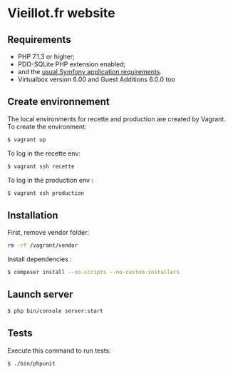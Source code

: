 # Vieillot.fr website 

## Requirements

  * PHP 7.1.3 or higher;
  * PDO-SQLite PHP extension enabled;
  * and the [usual Symfony application requirements][1].
  * Virtualbox version 6.00 and Guest Additions 6.0.0 too

## Create environnement 
The local environments for recette and production are created by Vagrant. 
To create the environment:
```bash
$ vagrant up
```
To log in the recette env:
```bash
$ vagrant ssh recette
```
To log in the production env :
```bash
$ vagrant ssh production
```

## Installation

First, remove vendor folder:

```bash
rm -rf /vagrant/vendor
```

Install dependencies : 

```bash
$ composer install --no-scripts --no-custom-installers 
```

## Launch server

```bash
$ php bin/console server:start
```

## Tests

Execute this command to run tests:

```bash
$ ./bin/phpunit
```

[1]: https://symfony.com/doc/current/reference/requirements.html
